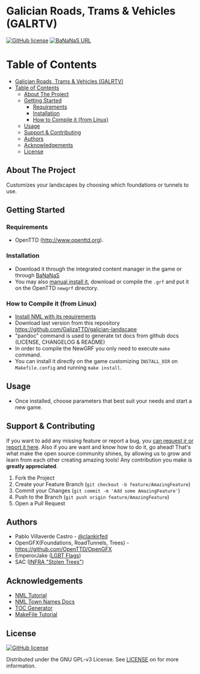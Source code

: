 # Galician Roads, Trams & Vehicles (GALRTV)
[![GitHub license][license-shield]][license-url] [![BaNaNaS URL][bananas-shield]][bananas-url]

<!-- ![Galician Roads, Trams & Vehicles (GALRTV)](https://i.imgur.com/hh4OoUU.png) -->

<!-- TABLE OF CONTENTS, generated with gh-md-toc README.md (see #acknowledgements) -->

Table of Contents
=================

* [Galician Roads, Trams & Vehicles (GALRTV)](#spanish-railsets)
* [Table of Contents](#table-of-contents)
   * [About The Project](#about-the-project)
   * [Getting Started](#getting-started)
      * [Requirements](#requirements)
      * [Installation](#installation)
      * [How to Compile it (from Linux)](#how-to-compile-it-from-linux)
   * [Usage](#usage)
   * [Support &amp; Contributing](#support--contributing)
   * [Authors](#authors)
   * [Acknowledgements](#acknowledgements)
   * [License](#license)

<!-- ABOUT THE PROJECT -->

## About The Project

Customizes your landscapes by choosing which foundations or tunnels to use.


<!-- GETTING STARTED -->
## Getting Started
### Requirements

- OpenTTD (<http://www.openttd.org>).

### Installation

- Download it through the integrated content manager in the game or through [BaNaNaS](http://bananas.openttd.org)
- You may also [manual install it](https://wiki.openttd.org/en/Manual/NewGRF#manual-install), download or compile the `.grf` and put it on the OpenTTD `newgrf` directory.

### How to Compile it (from Linux)

- [Install NML with its requirements](http://newgrf-specs.tt-wiki.net/wiki/NML:Getting_started)
- Download last version from this repository <https://github.com/GalizaTTD/galician-landscape>
- "pandoc" command is used to generate txt docs from github docs (LICENSE, CHANGELOG & README)
- In order to compile the NewGRF you only need to execute `make` command.
- You can install it directly on the game customizing `INSTALL_DIR` on `Makefile.config` and running `make install`.

<!-- USAGE EXAMPLES -->
## Usage

- Once installed, choose parameters that best suit your needs and start a new game.

<!-- ![Available Tracks](https://i.imgur.com/JyuMzEy.png) -->

<!-- CONTRIBUTING -->

## Support & Contributing

If you want to add any missing feature or report a bug, you [can request ir or report it here][issues-url]. Also if you are want and know how to do it, go ahead! That's what make the open source community shines, by allowing us to grow and learn from each other creating amazing tools! Any contribution you make is **greatly appreciated**.

1. Fork the Project
2. Create your Feature Branch (`git checkout -b feature/AmazingFeature`)
3. Commit your Changes (`git commit -m 'Add some AmazingFeature'`)
4. Push to the Branch (`git push origin feature/AmazingFeature`)
5. Open a Pull Request

## Authors

- Pablo Villaverde Castro - [@clankirfed](https://twitter.com/clankirfed)
- OpenGFX(Foundations, RoadTunnels, Trees) - https://github.com/OpenTTD/OpenGFX
- EmperorJake ([LGBT Flags](https://github.com/EmperorJake/LGBTflags))
- SAC ([INFRA "Stolen Trees"](http://www.simuscape.net/simutalk/viewtopic.php?p=1597#p1597))


<!-- ACKNOWLEDGEMENTS -->

## Acknowledgements
* [NML Tutorial](https://newgrf-specs.tt-wiki.net/wiki/NML:Main)
* [NML Town Names Docs](https://newgrf-specs.tt-wiki.net/wiki/NML:Town_names)
* [TOC Generator](https://github.com/ekalinin/github-markdown-toc)
* [MakeFile Tutorial](https://makefiletutorial.com/)


## License


[![GitHub license][license-shield]][license-url]

Distributed under the GNU GPL-v3 License. See [LICENSE][license-url] on for more information.


<!-- MARKDOWN LINKS & IMAGES -->
<!-- https://www.markdownguide.org/basic-syntax/#reference-style-links -->
[license-shield]: https://img.shields.io/badge/license-GNU%20GPL--v3-brightgreen
[bananas-shield]: https://img.shields.io/badge/BaNaNaS-1.0-informational
[license-url]: https://github.com/GalizaTTD/galician-landscape/blob/main/LICENSE
[project-url]: https://github.com/GalizaTTD/galician-landscape
[issues-url]: https://github.com/GalizaTTD/galician-landscape/issues
[bananas-url]: https://bananas.openttd.org/package/newgrf/4b463031